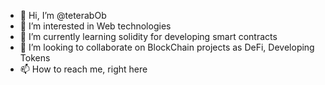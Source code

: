 - 👋 Hi, I’m @teterabOb
- 👀 I’m interested in Web technologies
- 🌱 I’m currently learning solidity for developing smart contracts
- 💞️ I’m looking to collaborate on BlockChain projects as DeFi, Developing Tokens
- 📫 How to reach me, right here

<!---
teterabOb/teterabOb is a ✨ special ✨ repository because its `README.md` (this file) appears on your GitHub profile.
You can click the Preview link to take a look at your changes.
--->
